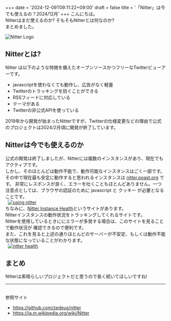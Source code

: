 +++
date = '2024-12-09T09:11:22+09:00'
draft = false
title = '「Nitter」は今でも使えるの？2024/12月'
+++
こんにちは。  
Nitterはまだ使えるのか? そもそもNitterとは何なのか?  
まとめました。  
<!--more-->
![Nitter Logo](/images/Nitter_logo.svg.png)
## Nitterとは?
Nitter は以下のような特徴を備えたオープンソースかつフリーなTwitterビューアーです。
- javascriptを使わなくても動作し、広告がなく軽量
- Twitterのトラッキングを防ぐことができる
- RSSフィードに対応している
- テーマがある
- Twitterの非公式APIを使っている

2019年から開発が始まったNitterですが、Twitterの仕様変更などの理由で公式のプロジェクトは2024/2月頃に開発が終了しています。  
## Nitterは今でも使えるのか
公式の開発は終了しましたが、Nitterには複数のインスタンスがあり、現在でもアクティブです。  
しかし、そのほとんどは動作不能で、動作可能なインスタンスはごく一部です。  
その中で現在最も安定に動作すると思われるインスタンスは [nitter.poast.org](https://nitter.poast.org) です。
非常にレスポンスが良く、エラーを吐くこともほとんどありません。一つ注意点としては、ブラウザの認証のために javascript と クッキー が必要となることです。  
&nbsp;
[![using nitter](/images/using_nitter.png)](https://nitter.poast.org/x)  
ちなみに、[Nitter Instance Health](https://status.d420.de)というサイトがあります。  
Nitterインスタンスの動作状況をトラッキングしてくれるサイトです。  
Nitterを使用しているときににエラーが多発する場合は、このサイトを見ることで動作状況が
確認できるので便利です。  
また、これを見ると上述の通りほとんどのサーバーが不安定、もしくは動作不能な状態になっていることがわかります。  
&nbsp;
[![nitter health](/images/nitter_health.png)](https://status.d420.de/)  
## まとめ
Nitterは素晴らしいプロジェクトだと思うので長く続いてほしいですね!  
* * *
&nbsp;  
参照サイト  
- <https://github.com/zedeus/nitter>
- <https://ja.m.wikipedia.org/wiki/Nitter>
